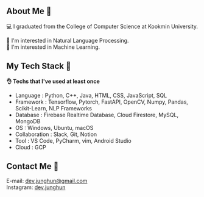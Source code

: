 <h2> About Me  👀 </h2>
<div>
  💻 I graduated from the College of Computer Science at Kookmin University.

  📃 I'm interested in Natural Language Processing.  
  🤖 I'm interested in Machine Learning.  
  
</div>

<h2>My Tech Stack  📝</h2>

<div> 

  **👌  Techs that I've used at least once** 
</div>

- Language : Python, C++, Java, HTML, CSS, JavaScript, SQL
- Framework : Tensorflow, Pytorch, FastAPI, OpenCV, Numpy, Pandas, Scikit-Learn, NLP Frameworks
- Database : Firebase Realtime Database, Cloud Firestore, MySQL, MongoDB
- OS : Windows, Ubuntu, macOS
- Collaboration : Slack, Git, Notion
- Tool : VS Code, PyCharm, vim, Android Studio
- Cloud : GCP

<h2>Contact Me 📮</h2>

<div>
  
E-mail: dev.junghun@gmail.com  
Instagram: [dev.junghun](https://www.instagram.com/dev.junghun/)
  
</div>
